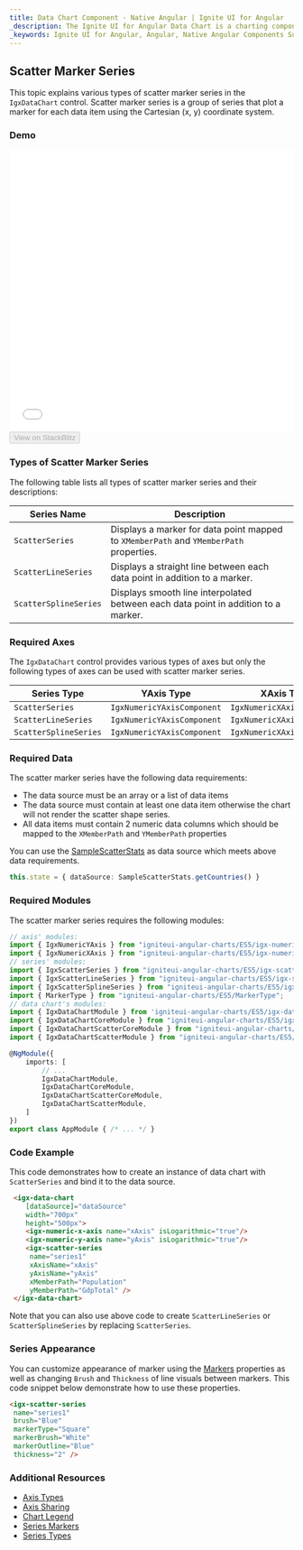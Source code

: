 ```yaml
---
title: Data Chart Component - Native Angular | Ignite UI for Angular
_description: The Ignite UI for Angular Data Chart is a charting component that provides modular design of axis, markers, series, legend, and annotation layers. With this chart, you can create multiple instances of these visual elements in the same chart plot area in order to create composite chart views.
_keywords: Ignite UI for Angular, Angular, Native Angular Components Suite, Native Angular Controls, Native Angular Components, Native Angular Components Library, Angular Chart, Angular Chart Control, Angular Chart Example, Angular Chart Component, Angular Data Chart
---
```


## Scatter Marker Series

This topic explains various types of scatter marker series in the `IgxDataChart` control. Scatter marker series is a group of series that plot a marker for each data item using the Cartesian (x, y) coordinate system.

### Demo

<div class="sample-container loading" style="height: 500px">
    <iframe id="data-chart-type-scatter-series-iframe" src='{environment:demosBaseUrl}/charts/data-chart-type-scatter-series' width="100%" height="100%" seamless="" frameBorder="0" onload="onSampleIframeContentLoaded(this);"></iframe>
</div>
<div>
    <button data-localize="stackblitz" disabled class="stackblitz-btn" data-iframe-id="data-chart-type-scatter-series-iframe" data-demos-base-url="{environment:demosBaseUrl}">View on StackBlitz
    </button>
</div>

<div class="divider--half"></div>

### Types of Scatter Marker Series

The following table lists all types of scatter marker series and their descriptions:

| Series Name           | Description                                                                            |
| --------------------- | -------------------------------------------------------------------------------------- |
| `ScatterSeries`       | Displays a marker for data point mapped to `XMemberPath` and `YMemberPath` properties. |
| `ScatterLineSeries`   | Displays a straight line between each data point in addition to a marker.              |
| `ScatterSplineSeries` | Displays smooth line interpolated between each data point in addition to a marker.     |

### Required Axes

The `IgxDataChart` control provides various types of axes but only the following types of axes can be used with scatter marker series.

| Series Type           | YAxis Type                 | XAxis Type                 |
| --------------------- | -------------------------- | -------------------------- |
| `ScatterSeries`       | `IgxNumericYAxisComponent` | `IgxNumericXAxisComponent` |
| `ScatterLineSeries`   | `IgxNumericYAxisComponent` | `IgxNumericXAxisComponent` |
| `ScatterSplineSeries` | `IgxNumericYAxisComponent` | `IgxNumericXAxisComponent` |

### Required Data

The scatter marker series have the following data requirements:

-   The data source must be an array or a list of data items
-   The data source must contain at least one data item otherwise the chart will not render the scatter shape series.
-   All data items must contain 2 numeric data columns which should be mapped to the `XMemberPath` and `YMemberPath` properties

You can use the [SampleScatterStats](datachart_data_sources_stats.md) as data source which meets above data requirements.

```typescript
this.state = { dataSource: SampleScatterStats.getCountries() }
```

### Required Modules

<!-- Angular -->

The scatter marker series requires the following modules:

```typescript
// axis' modules:
import { IgxNumericYAxis } from "igniteui-angular-charts/ES5/igx-numeric-y-axis";
import { IgxNumericXAxis } from "igniteui-angular-charts/ES5/igx-numeric-x-axis";
// series' modules:
import { IgxScatterSeries } from "igniteui-angular-charts/ES5/igx-scatter-series";
import { IgxScatterLineSeries } from "igniteui-angular-charts/ES5/igx-scatter-line-series";
import { IgxScatterSplineSeries } from "igniteui-angular-charts/ES5/igx-scatter-spline-series";
import { MarkerType } from "igniteui-angular-charts/ES5/MarkerType";
// data chart's modules:
import { IgxDataChartModule } from 'igniteui-angular-charts/ES5/igx-data-chart-module';
import { IgxDataChartCoreModule } from "igniteui-angular-charts/ES5/igx-data-chart-core-module";
import { IgxDataChartScatterCoreModule } from "igniteui-angular-charts/ES5/igx-data-chart-scatter-core-module";
import { IgxDataChartScatterModule } from "igniteui-angular-charts/ES5/igx-data-chart-scatter-module";

@NgModule({
    imports: [
        // ...
        IgxDataChartModule,
        IgxDataChartCoreModule,
        IgxDataChartScatterCoreModule,
        IgxDataChartScatterModule,
    ]
})
export class AppModule { /* ... */ }
```

### Code Example

This code demonstrates how to create an instance of data chart with `ScatterSeries` and bind it to the data source.

```html
 <igx-data-chart
    [dataSource]="dataSource"
    width="700px"
    height="500px">
    <igx-numeric-x-axis name="xAxis" isLogarithmic="true"/>
    <igx-numeric-y-axis name="yAxis" isLogarithmic="true"/>
    <igx-scatter-series
     name="series1"
     xAxisName="xAxis"
     yAxisName="yAxis"
     xMemberPath="Population"
     yMemberPath="GdpTotal" />
 </igx-data-chart>
```

Note that you can also use above code to create `ScatterLineSeries` or `ScatterSplineSeries` by replacing `ScatterSeries`.

### Series Appearance

You can customize appearance of marker using the [Markers](datachart_series_markers.md) properties as well as changing `Brush` and `Thickness` of line visuals between markers. This code snippet below demonstrate how to use these properties.

```html
<igx-scatter-series
 name="series1"
 brush="Blue"
 markerType="Square"
 markerBrush="White"
 markerOutline="Blue"
 thickness="2" />
```

### Additional Resources

-   [Axis Types](datachart_axis_types.md)
-   [Axis Sharing](datachart_axis_sharing.md)
-   [Chart Legend](datachart_chart_legends.md)
-   [Series Markers](datachart_series_markers.md)
-   [Series Types](datachart_series_types.md)
